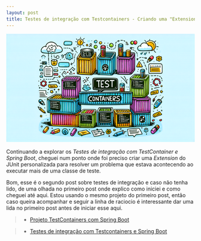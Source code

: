 ```yaml
---
layout: post
title: Testes de integração com Testcontainers - Criando uma "Extension Customizada"
---
```


[![Capa post](https://github.com/BSTK/bstk.github.io/blob/master/assets/image/capa-post-test-containers-02.png?raw=true)](https://github.com/BSTK/bstk.github.io/blob/master/assets/image/capa-post-test-containers-02.png?raw=true)

Continuando a explorar os *Testes de integração com TestContainer e Spring Boot*, cheguei num ponto onde foi preciso criar uma *Extension*
do JUnit personalizada para resolver um problema que estava acontecendo ao executar mais de uma classe de teste.

Bom, esse é o segundo post sobre testes de integração e caso não tenha lido, de uma olhada no primeiro post onde explico como iniciei e como cheguei até aqui.
Estou usando o mesmo projeto do primeiro post, então caso queira acompanhar e seguir a linha de raciocio é interessante dar uma lida no 
primeiro post antes de iniciar esse aqui.

> - [ Projeto TestContainers com Spring Boot ](https://github.com/BSTK/okk-blog-posts/tree/main/okk-testcontainers-com-springboot)

> - [ Testes de integração com Testcontainers e Spring Boot ](http://brunoluz.com.br/2024/03/28/testes-de-integracao-com-testcontainres-e-spring-boot)
